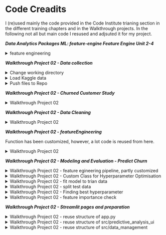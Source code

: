 # Code Creadits

I (re)used mainly the code provided in the Code Institute trianing section in the different training chapters and in the Walkthrough projects. In the following not all but main code I resused and adjsuted it for my project.

***Data Analytics Packages ML: feature-engine Feature Engine Unit 2-4***

<details>
    <summary>feature engineering</summary>

</details>

***Walkthrough Project 02 - Data collection***

<details>
    <summary>Change working directory</summary>

    import os
    current_dir = os.getcwd()
    current_dir

    os.chdir(os.path.dirname(current_dir))
    print("You set a new current directory")

    current_dir = os.getcwd()
    current_dir

</details>

<details>
    <summary>Load Kaggle data</summary>

    import os
    os.environ['KAGGLE_CONFIG_DIR'] = os.getcwd()
    ! chmod 600 kaggle.json

    KaggleDatasetPath = "codeinstitute/telecom-churn-dataset"
    DestinationFolder = "inputs/datasets/raw"   
    ! kaggle datasets download -d {KaggleDatasetPath} -p {DestinationFolder}

    ! unzip {DestinationFolder}/*.zip -d {DestinationFolder} \
    && rm {DestinationFolder}/*.zip \
    && rm kaggle.json

    import pandas as pd
    df = pd.read_csv(f"inputs/datasets/raw/WA_Fn-UseC_-Telco-Customer-Churn.csv")
    df.head()

</details>

<details>
    <summary>Push files to Repo</summary>

    import os
    try:
      os.makedirs(name='outputs/datasets/collection') # create outputs/datasets/collection folder
    except Exception as e:
      print(e)

    df.to_csv(f"outputs/datasets/collection/TelcoCustomerChurn.csv",index=False)

</details>

***Walkthrough Project 02 - Churned Customer Study***

<details>
    <summary>Walkthrough Project 02</summary>

      from ydata_profiling import ProfileReport
      pandas_report = ProfileReport(df=df, minimal=True)
      pandas_report.to_notebook_iframe()

      from feature_engine.encoding import OneHotEncoder
      encoder = OneHotEncoder(variables=df.columns[df.dtypes=='object'].to_list(), drop_last=False)
      df_ohe = encoder.fit_transform(df)
      print(df_ohe.shape)
      df_ohe.head(3)

</details>

***Walkthrough Project 02 - Data Cleaning***

<details>
    <summary>Walkthrough Project 02</summary>

      missing_data_absolute = df.isnull().sum()

      from sklearn.model_selection import train_test_split
      TrainSet, TestSet, _, __ = train_test_split(
                                        df,
                                        df['Churn'],
                                        test_size=0.2,
                                        random_state=0) 

      TrainSet.to_csv("outputs/datasets/cleaned/TrainSetCleaned.csv", index=False)

      TestSet.to_csv("outputs/datasets/cleaned/TestSetCleaned.csv", index=False)

</details>

***Walkthrough Project 02 - featureEngineering***

Function has been customized, however, a lot code is reused from here.

<details>
    <summary>Walkthrough Project 02</summary>

      import scipy.stats as stats
      import matplotlib.pyplot as plt
      import seaborn as sns
      import pandas as pd
      import warnings
      from feature_engine import transformation as vt
      from feature_engine.outliers import Winsorizer
      from feature_engine.encoding import OrdinalEncoder
      sns.set(style="whitegrid")
      warnings.filterwarnings('ignore')


      def FeatureEngineeringAnalysis(df, analysis_type=None):
          """
          - used for quick feature engineering on numerical and categorical variables
          to decide which transformation can better transform the distribution shape
          - Once transformed, use a reporting tool, like ydata-profiling, to evaluate distributions
          """
          check_missing_values(df)
          allowed_types = ['numerical', 'ordinal_encoder', 'outlier_winsorizer']
          check_user_entry_on_analysis_type(analysis_type, allowed_types)
          list_column_transformers = define_list_column_transformers(analysis_type)

          # Loop in each variable and engineer the data according to the analysis type
          df_feat_eng = pd.DataFrame([])
          for column in df.columns:
              # create additional columns (column_method) to apply the methods
              df_feat_eng = pd.concat([df_feat_eng, df[column]], axis=1)
              for method in list_column_transformers:
                  df_feat_eng[f"{column}_{method}"] = df[column]

              # Apply transformers in respective column_transformers
              df_feat_eng, list_applied_transformers = apply_transformers(
                  analysis_type, df_feat_eng, column)

              # For each variable, assess how the transformations perform
              transformer_evaluation(
                  column, list_applied_transformers, analysis_type, df_feat_eng)

          return df_feat_eng


      def check_user_entry_on_analysis_type(analysis_type, allowed_types):
          """ Check analysis type """
          if analysis_type is None:
              raise SystemExit(
                  f"You should pass analysis_type parameter as one of the following options: {allowed_types}")
          if analysis_type not in allowed_types:
              raise SystemExit(
                  f"analysis_type argument should be one of these options: {allowed_types}")


      def check_missing_values(df):
          if df.isna().sum().sum() != 0:
              raise SystemExit(
                  f"There is a missing value in your dataset. Please handle that before getting into feature engineering.")


      def define_list_column_transformers(analysis_type):
          """ Set suffix columns according to analysis_type"""
          if analysis_type == 'numerical':
              list_column_transformers = [
                  "log_e", "log_10", "reciprocal", "power", "box_cox", "yeo_johnson"]

          elif analysis_type == 'ordinal_encoder':
              list_column_transformers = ["ordinal_encoder"]

          elif analysis_type == 'outlier_winsorizer':
              list_column_transformers = ['iqr']

          return list_column_transformers


      def apply_transformers(analysis_type, df_feat_eng, column):
          for col in df_feat_eng.select_dtypes(include='category').columns:
              df_feat_eng[col] = df_feat_eng[col].astype('object')

          if analysis_type == 'numerical':
              df_feat_eng, list_applied_transformers = FeatEngineering_Numerical(
                  df_feat_eng, column)

          elif analysis_type == 'outlier_winsorizer':
              df_feat_eng, list_applied_transformers = FeatEngineering_OutlierWinsorizer(
                  df_feat_eng, column)

          elif analysis_type == 'ordinal_encoder':
              df_feat_eng, list_applied_transformers = FeatEngineering_CategoricalEncoder(
                  df_feat_eng, column)

          return df_feat_eng, list_applied_transformers


      def transformer_evaluation(column, list_applied_transformers, analysis_type, df_feat_eng):
          # For each variable, assess how the transformations perform
          print(f"* Variable Analyzed: {column}")
          print(f"* Applied transformation: {list_applied_transformers} \n")
          for col in [column] + list_applied_transformers:

              if analysis_type != 'ordinal_encoder':
                  DiagnosticPlots_Numerical(df_feat_eng, col)

              else:
                  if col == column:
                      DiagnosticPlots_Categories(df_feat_eng, col)
                  else:
                      DiagnosticPlots_Numerical(df_feat_eng, col)

              print("\n")


      def DiagnosticPlots_Categories(df_feat_eng, col):
          plt.figure(figsize=(4, 3))
          sns.countplot(data=df_feat_eng, x=col, palette=[
                        '#432371'], order=df_feat_eng[col].value_counts().index)
          plt.xticks(rotation=90)
          plt.suptitle(f"{col}", fontsize=30, y=1.05)
          plt.show()
          print("\n")


      def DiagnosticPlots_Numerical(df, variable):
          fig, axes = plt.subplots(1, 3, figsize=(12, 4))
          sns.histplot(data=df, x=variable, kde=True, element="step", ax=axes[0])
          stats.probplot(df[variable], dist="norm", plot=axes[1])
          sns.boxplot(x=df[variable], ax=axes[2])

          axes[0].set_title('Histogram')
          axes[1].set_title('QQ Plot')
          axes[2].set_title('Boxplot')
          fig.suptitle(f"{variable}", fontsize=30, y=1.05)
          plt.tight_layout()
          plt.show()


      def FeatEngineering_CategoricalEncoder(df_feat_eng, column):
          list_methods_worked = []
          try:
              encoder = OrdinalEncoder(encoding_method='arbitrary', variables=[
                                      f"{column}_ordinal_encoder"])
              df_feat_eng = encoder.fit_transform(df_feat_eng)
              list_methods_worked.append(f"{column}_ordinal_encoder")

          except Exception:
              df_feat_eng.drop([f"{column}_ordinal_encoder"], axis=1, inplace=True)

          return df_feat_eng, list_methods_worked


      def FeatEngineering_OutlierWinsorizer(df_feat_eng, column):
          list_methods_worked = []

          # Winsorizer iqr
          try:
              disc = Winsorizer(
                  capping_method='iqr', tail='both', fold=1.5, variables=[f"{column}_iqr"])
              df_feat_eng = disc.fit_transform(df_feat_eng)
              list_methods_worked.append(f"{column}_iqr")
          except Exception:
              df_feat_eng.drop([f"{column}_iqr"], axis=1, inplace=True)

          return df_feat_eng, list_methods_worked


      def FeatEngineering_Numerical(df_feat_eng, column):
          list_methods_worked = []

          # LogTransformer base e
          try:
              lt = vt.LogTransformer(variables=[f"{column}_log_e"])
              df_feat_eng = lt.fit_transform(df_feat_eng)
              list_methods_worked.append(f"{column}_log_e")
          except Exception:
              df_feat_eng.drop([f"{column}_log_e"], axis=1, inplace=True)

          # LogTransformer base 10
          try:
              lt = vt.LogTransformer(variables=[f"{column}_log_10"], base='10')
              df_feat_eng = lt.fit_transform(df_feat_eng)
              list_methods_worked.append(f"{column}_log_10")
          except Exception:
              df_feat_eng.drop([f"{column}_log_10"], axis=1, inplace=True)

          # ReciprocalTransformer
          try:
              rt = vt.ReciprocalTransformer(variables=[f"{column}_reciprocal"])
              df_feat_eng = rt.fit_transform(df_feat_eng)
              list_methods_worked.append(f"{column}_reciprocal")
          except Exception:
              df_feat_eng.drop([f"{column}_reciprocal"], axis=1, inplace=True)

          # PowerTransformer
          try:
              pt = vt.PowerTransformer(variables=[f"{column}_power"])
              df_feat_eng = pt.fit_transform(df_feat_eng)
              list_methods_worked.append(f"{column}_power")
          except Exception:
              df_feat_eng.drop([f"{column}_power"], axis=1, inplace=True)

          # BoxCoxTransformer
          try:
              bct = vt.BoxCoxTransformer(variables=[f"{column}_box_cox"])
              df_feat_eng = bct.fit_transform(df_feat_eng)
              list_methods_worked.append(f"{column}_box_cox")
          except Exception:
              df_feat_eng.drop([f"{column}_box_cox"], axis=1, inplace=True)

          # YeoJohnsonTransformer
          try:
              yjt = vt.YeoJohnsonTransformer(variables=[f"{column}_yeo_johnson"])
              df_feat_eng = yjt.fit_transform(df_feat_eng)
              list_methods_worked.append(f"{column}_yeo_johnson")
          except Exception:
              df_feat_eng.drop([f"{column}_yeo_johnson"], axis=1, inplace=True)

          return df_feat_eng, list_methods_worked



      from feature_engine.selection import SmartCorrelatedSelection
      corr_sel = SmartCorrelatedSelection(variables=None, method="spearman", threshold=0.6, selection_method="variance")

      corr_sel.fit_transform(df_engineering)
      corr_sel.correlated_feature_sets_
      
      corr_sel.features_to_drop_

</details>

***Walkthrough Project 02 - Modeling and Evaluation - Predict Churn***

<details>
    <summary>Walkthrough Project 02 - feature egineering pipeline, partly customized</summary>

      from sklearn.pipeline import Pipeline

      # Feature Engineering
      from feature_engine.selection import SmartCorrelatedSelection
      from feature_engine.encoding import OrdinalEncoder


      def PipelineDataCleaningAndFeatureEngineering():
          pipeline_base = Pipeline([
              ("OrdinalCategoricalEncoder", OrdinalEncoder(encoding_method='arbitrary',
                                                          variables=['gender', 'Partner', 'Dependents', 'PhoneService',
                                                                      'MultipleLines', 'InternetService', 'OnlineSecurity',
                                                                      'OnlineBackup', 'DeviceProtection', 'TechSupport',
                                                                      'StreamingTV', 'StreamingMovies', 'Contract',
                                                                      'PaperlessBilling', 'PaymentMethod'])),

              ("SmartCorrelatedSelection", SmartCorrelatedSelection(variables=None,
              method="spearman", threshold=0.6, selection_method="variance")),

          ])

          return pipeline_base


      PipelineDataCleaningAndFeatureEngineering()

</details>

<details>
    <summary>Walkthrough Project 02 - Custom Class for Hyperparameter Optimisation</summary>

      from sklearn.model_selection import GridSearchCV

class HyperparameterOptimizationSearch:

    def __init__(self, models, params):
        self.models = models
        self.params = params
        self.keys = models.keys()
        self.grid_searches = {}

    def fit(self, X, y, cv, n_jobs, verbose=1, scoring=None, refit=False):
        for key in self.keys:
            print(f"\nRunning GridSearchCV for {key} \n")

            model = PipelineClf(self.models[key])
            params = self.params[key]
            gs = GridSearchCV(model, params, cv=cv, n_jobs=n_jobs,
                              verbose=verbose, scoring=scoring, )
            gs.fit(X, y)
            self.grid_searches[key] = gs

    def score_summary(self, sort_by='mean_score'):
        def row(key, scores, params):
            d = {
                'estimator': key,
                'min_score': min(scores),
                'max_score': max(scores),
                'mean_score': np.mean(scores),
                'std_score': np.std(scores),
            }
            return pd.Series({**params, **d})

        rows = []
        for k in self.grid_searches:
            params = self.grid_searches[k].cv_results_['params']
            scores = []
            for i in range(self.grid_searches[k].cv):
                key = "split{}_test_score".format(i)
                r = self.grid_searches[k].cv_results_[key]
                scores.append(r.reshape(len(params), 1))

            all_scores = np.hstack(scores)
            for p, s in zip(params, all_scores):
                rows.append((row(k, s, p)))

        df = pd.concat(rows, axis=1).T.sort_values([sort_by], ascending=False)
        columns = ['estimator', 'min_score',
                   'mean_score', 'max_score', 'std_score']
        columns = columns + [c for c in df.columns if c not in columns]
        return df[columns], self.grid_searches

</details>

<details>
    <summary>Walkthrough Project 02 - fit model to trian data</summary>

      pipeline_data_cleaning_feat_eng = PipelineDataCleaningAndFeatureEngineering()
      X_train = pipeline_data_cleaning_feat_eng.fit_transform(X_train)
      X_test = pipeline_data_cleaning_feat_eng.transform(X_test)
      print(X_train.shape, y_train.shape, X_test.shape, y_test.shape)

</details>

<details>
    <summary>Walkthrough Project 02 - split test data</summary>

      from sklearn.model_selection import train_test_split
      X_train, X_test, y_train, y_test = train_test_split(
          df.drop(['Churn'], axis=1),
          df['Churn'],
          test_size=0.2,
          random_state=0,
      )

      print(X_train.shape, y_train.shape, X_test.shape, y_test.shape)

    X_train = X_train.filter(best_features)
    X_test = X_test.filter(best_features)

    print(X_train.shape, y_train.shape, X_test.shape, y_test.shape)
    X_train.head(3)

</details>

<details>
    <summary>Walkthrough Project 02 - Finding best hyperparameter</summary>

      models_search = {
          "XGBClassifier":XGBClassifier(random_state=0),
      }

      params_search = {
          "XGBClassifier":{
              'model__learning_rate': [1e-1,1e-2,1e-3], 
              'model__max_depth': [3,10,None],
          }
      }

</details>

<details>
    <summary>Walkthrough Project 02 - feature importance check</summary>

        # create DataFrame to display feature importance
        df_feature_importance = (pd.DataFrame(data={
            'Feature': X_train.columns[pipeline_clf['feat_selection'].get_support()],
            'Importance': pipeline_clf['model'].feature_importances_})
            .sort_values(by='Importance', ascending=False)
        )

        # re-assign best_features order
        best_features = df_feature_importance['Feature'].to_list()

        # Most important features statement and plot
        print(f"* These are the {len(best_features)} most important features in descending order. "
            f"The model was trained on them: \n{df_feature_importance['Feature'].to_list()}")

        df_feature_importance.plot(kind='bar', x='Feature', y='Importance')
        plt.show()

</details>

***Walkthrough Project 02 - Streamlit pages and preparation***

<details>
    <summary>Walkthrough Project 02 - reuse structure of app.py </summary>

      import streamlit as st
      from app_pages.multipage import MultiPage

      # load pages scripts
      from app_pages.page_summary import page_summary_body
      from app_pages.page_churned_customer_study import page_churned_customer_study_body
      from app_pages.page_prospect import page_prospect_body
      from app_pages.page_project_hypothesis import page_project_hypothesis_body
      from app_pages.page_predict_churn import page_predict_churn_body
      from app_pages.page_predict_tenure import page_predict_tenure_body
      from app_pages.page_cluster import page_cluster_body

      app = MultiPage(app_name= "Churnometer") # Create an instance of the app 

      # Add your app pages here using .add_page()
      app.add_page("Quick Project Summary", page_summary_body)
      app.add_page("Customer Base Churn Study", page_churned_customer_study_body)
      app.add_page("Prospect Churnometer", page_prospect_body)
      app.add_page("Project Hypothesis and Validation", page_project_hypothesis_body)
      app.add_page("ML: Prospect Churn", page_predict_churn_body)
      app.add_page("ML: Prospect Tenure", page_predict_tenure_body)
      app.add_page("ML: Cluster Analysis", page_cluster_body)

      app.run() # Run the  app
</details>

<details>
    <summary>Walkthrough Project 02 - reuse structure of src/predictive_analysis_ui </summary>

      import streamlit as st


      def predict_churn(X_live, churn_features, churn_pipeline_dc_fe, churn_pipeline_model):

          # from live data, subset features related to this pipeline
          X_live_churn = X_live.filter(churn_features)

          # apply data cleaning / feat engine pipeline to live data
          X_live_churn_dc_fe = churn_pipeline_dc_fe.transform(X_live_churn)

          # predict
          churn_prediction = churn_pipeline_model.predict(X_live_churn_dc_fe)
          churn_prediction_proba = churn_pipeline_model.predict_proba(
              X_live_churn_dc_fe)
          # st.write(churn_prediction_proba)

          # Create a logic to display the results
          churn_prob = churn_prediction_proba[0, churn_prediction][0]*100
          if churn_prediction == 1:
              churn_result = 'will'
          else:
              churn_result = 'will not'

          statement = (
              f'### There is {churn_prob.round(1)}% probability '
              f'that this prospect **{churn_result} churn**.')

          st.write(statement)

          return churn_prediction

</details>

<details>
    <summary>Walkthrough Project 02 - reuse structure of src/data_management </summary>

      import streamlit as st
      import pandas as pd
      import numpy as np
      import joblib

      @st.cache_data
      def load_telco_data():
          df = pd.read_csv("outputs/datasets/collection/TelcoCustomerChurn.csv")
          return df


      def load_pkl_file(file_path):
          return joblib.load(filename=file_path)

</details>
